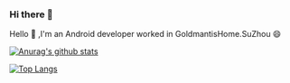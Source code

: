 ### Hi there 👋

Hello 👋 ,I'm an Android developer worked in GoldmantisHome.SuZhou 😄 

[![Anurag's github stats](https://github-readme-stats.vercel.app/api?username=Mrxxy)](https://github.com/anuraghazra/github-readme-stats)

[![Top Langs](https://github-readme-stats.vercel.app/api/top-langs/?username=Mrxxy&layout=compact)](https://github.com/anuraghazra/github-readme-stats)
